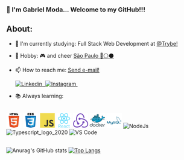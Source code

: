 ### 👋 I'm Gabriel Moda... Welcome to my GitHub!!!

<div text"center">  <h2>About:</h2>

- 🔭 I'm currently studying: Full Stack Web Development at <a href="https://www.betrybe.com/">@Trybe!</a>

- 🤔 Hobby: 🎮 and cheer <a href="https://www.instagram.com/saopaulofc/">São Paulo 🔴⚪⚫</a> 

- 📫 How to reach me: <a href="mailto:gabriel-moda@hotmail.com">Send e-mail!</a>

  <a href="https://www.linkedin.com/in/gabriel-moda/"> 
  <img    src="https://camo.githubusercontent.com/a80d00f23720d0bc9f55481cfcd77ab79e141606829cf16ec43f8cacc7741e46/68747470733a2f2f696d672e736869656c64732e696f2f62616467652f4c696e6b6564496e2d3030373742353f7374796c653d666f722d7468652d6261646765266c6f676f3d6c696e6b6564696e266c6f676f436f6c6f723d7768697465" style="width:125;height:35px" alt="Linkedin">
  <img 
  </a>
  <a href="https://www.instagram.com/gabrielmoda/"> 
  <img  src="https://camo.githubusercontent.com/b3d4671768bd0f9b6c8f410a25a96e0c5a4d135208d8910461e986f97e7985ab/68747470733a2f2f696d672e736869656c64732e696f2f62616467652f496e7374616772616d2d4534343035463f7374796c653d666f722d7468652d6261646765266c6f676f3d696e7374616772616d266c6f676f436f6c6f723d7768697465" style="width:125;height:35px" alt="Instagram">
  </a>
    <img 
- 📚 Always learning:
  </div>
 <br>
<div display"inline" style="max-width:80%">
<img src="https://raw.githubusercontent.com/devicons/devicon/master/icons/html5/html5-original-wordmark.svg" style="width:10%;height:5%" alt="html5">
<img src="https://raw.githubusercontent.com/devicons/devicon/master/icons/css3/css3-original-wordmark.svg" style="width:10%;height:5%" alt="css3">
<img src="https://raw.githubusercontent.com/devicons/devicon/master/icons/javascript/javascript-original.svg" style="width:10%;height:10%" alt="Javascript">
<img src="https://raw.githubusercontent.com/devicons/devicon/master/icons/react/react-original-wordmark.svg" style="width:10%;height:10%" alt="React">
<img src="https://raw.githubusercontent.com/devicons/devicon/master/icons/redux/redux-original.svg" style="width:10%;height:10%" alt="Redux">  
<img src="https://raw.githubusercontent.com/devicons/devicon/master/icons/docker/docker-original-wordmark.svg" style="width:10%;height:10%" alt="docker">
<img src="https://raw.githubusercontent.com/devicons/devicon/master/icons/mysql/mysql-plain-wordmark.svg" style="width:10%;height:10%" alt="mysql">
<img src="https://walde.co/wp-content/uploads/2016/09/nodejs_logo-300x300.png" style="width:10%;height:10%" alt="NodeJs">
<img src="https://upload.wikimedia.org/wikipedia/commons/4/4c/Typescript_logo_2020.svg" style="width:10%;height:10%" alt="Typescript_logo_2020">
<img src="https://camo.githubusercontent.com/d4dcf8fd2bf82734a52774ae132c387357221a5d144ef0356e52c66a2d9f41e9/68747470733a2f2f63646e2e737667706f726e2e636f6d2f6c6f676f732f76697375616c2d73747564696f2d636f64652e737667" style="width:50px;height:50px" alt="VS Code">
<div>
<br>
 
![Anurag's GitHub stats](https://github-readme-stats.vercel.app/api?username=GabrielModa&hide=&count_private=true&show_icons=true&theme=gotham)
[![Top Langs](https://github-readme-stats.vercel.app/api/top-langs/?username=GabrielModa)](https://github.com/GabrielModa/github-readme-stats)

